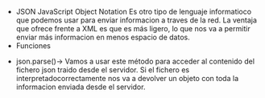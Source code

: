 
* JSON
JavaScript Object Notation
Es otro tipo de lenguaje informatioco que podemos usar para enviar informacion a traves de la red. La ventaja que ofrece frente a XML es que es más ligero, lo que nos va a permitir enviar más informacion en menos espacio de datos.
* Funciones
- json.parse()-> Vamos a usar este método para acceder al contenido del fichero json traido desde el servidor. Si el fichero es interpretadocorrectamente nos va a devolver un objeto con toda la informacion enviada desde el servidor.

